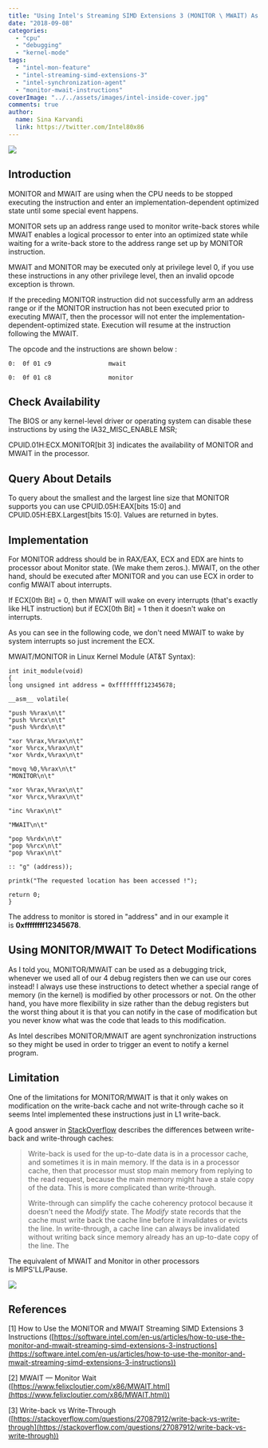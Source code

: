 ```yaml
---
title: "Using Intel's Streaming SIMD Extensions 3 (MONITOR \ MWAIT) As A Kernel Debugging Trick"
date: "2018-09-08"
categories: 
  - "cpu"
  - "debugging"
  - "kernel-mode"
tags: 
  - "intel-mon-feature"
  - "intel-streaming-simd-extensions-3"
  - "intel-synchronization-agent"
  - "monitor-mwait-instructions"
coverImage: "../../assets/images/intel-inside-cover.jpg"
comments: true
author:
  name: Sina Karvandi
  link: https://twitter.com/Intel80x86
---
```


![](../../assets/images/intel-inside-cover.jpg)

## **Introduction**

MONITOR and MWAIT are using when the CPU needs to be stopped executing the instruction and enter an implementation-dependent optimized state until some special event happens.

MONITOR sets up an address range used to monitor write-back stores while MWAIT enables a logical processor to enter into an optimized state while waiting for a write-back store to the address range set up by MONITOR instruction.

MWAIT and MONITOR may be executed only at privilege level 0, if you use these instructions in any other privilege level, then an invalid opcode exception is thrown.

If the preceding MONITOR instruction did not successfully arm an address range or if the MONITOR instruction has not been executed prior to executing MWAIT, then the processor will not enter the implementation-dependent-optimized state. Execution will resume at the instruction following the MWAIT.

The opcode and the instructions are shown below :

```
0:  0f 01 c9                mwait
```

```
0:  0f 01 c8                monitor
```

## **Check Availability**

The BIOS or any kernel-level driver or operating system can disable these instructions by using the IA32\_MISC\_ENABLE MSR;

CPUID.01H:ECX.MONITOR\[bit 3\] indicates the availability of MONITOR and MWAIT in the processor.

## **Query About Details**

To query about the smallest and the largest line size that MONITOR supports you can use CPUID.05H:EAX\[bits 15:0\] and CPUID.05H:EBX.Largest\[bits 15:0\]. Values are returned in bytes.

## **Implementation**

For MONITOR address should be in RAX/EAX, ECX and EDX are hints to processor about Monitor state. (We make them zeros.). MWAIT, on the other hand, should be executed after MONITOR and you can use ECX in order to config MWAIT about interrupts.

If ECX\[0th Bit\] = 0, then MWAIT will wake on every interrupts (that's exactly like HLT instruction) but if ECX\[0th Bit\] = 1 then it doesn't wake on interrupts.

As you can see in the following code, we don't need MWAIT to wake by system interrupts so just increment the ECX.

MWAIT/MONITOR in Linux Kernel Module (AT&T Syntax):

```
int init_module(void)
{
long unsigned int address = 0xffffffff12345678; 

__asm__ volatile(

"push %%rax\n\t"
"push %%rcx\n\t"
"push %%rdx\n\t"

"xor %%rax,%%rax\n\t"
"xor %%rcx,%%rax\n\t"
"xor %%rdx,%%rax\n\t"

"movq %0,%%rax\n\t"
"MONITOR\n\t"

"xor %%rax,%%rax\n\t"
"xor %%rcx,%%rax\n\t"

"inc %%rax\n\t"

"MWAIT\n\t"

"pop %%rdx\n\t"
"pop %%rcx\n\t"
"pop %%rax\n\t"

:: "g" (address));

printk("The requested location has been accessed !");

return 0;
}
```

The address to monitor is stored in "address" and in our example it is **0xffffffff12345678**.

## **Using MONITOR/MWAIT To Detect Modifications**

As I told you, MONITOR/MWAIT can be used as a debugging trick, whenever we used all of our 4 debug registers then we can use our cores instead! I always use these instructions to detect whether a special range of memory (in the kernel) is modified by other processors or not. On the other hand, you have more flexibility in size rather than the debug registers but the worst thing about it is that you can notify in the case of modification but you never know what was the code that leads to this modification.

As Intel describes MONITOR/MWAIT are agent synchronization instructions so they might be used in order to trigger an event to notify a kernel program.

## **Limitation**

One of the limitations for MONITOR/MWAIT is that it only wakes on modification on the write-back cache and not write-through cache so it seems Intel implemented these instructions just in L1 write-back.

A good answer in [StackOverflow](https://stackoverflow.com/questions/27087912/write-back-vs-write-through) describes the differences between write-back and write-through caches:

> Write-back is used for the up-to-date data is in a processor cache, and sometimes it is in main memory. If the data is in a processor cache, then that processor must stop main memory from replying to the read request, because the main memory might have a stale copy of the data. This is more complicated than write-through.
> 
> Write-through can simplify the cache coherency protocol because it doesn't need the _Modify_ state. The _Modify_ state records that the cache must write back the cache line before it invalidates or evicts the line. In write-through, a cache line can always be invalidated without writing back since memory already has an up-to-date copy of the line. The

The equivalent of MWAIT and Monitor in other processors is MIPS'LL/Pause.

![](../../assets/images/anime-girl-computer-animated.jpg)

## **References**

\[1\] How to Use the MONITOR and MWAIT Streaming SIMD Extensions 3 Instructions ([https://software.intel.com/en-us/articles/how-to-use-the-monitor-and-mwait-streaming-simd-extensions-3-instructions](https://software.intel.com/en-us/articles/how-to-use-the-monitor-and-mwait-streaming-simd-extensions-3-instructions))

\[2\] MWAIT — Monitor Wait ([https://www.felixcloutier.com/x86/MWAIT.html](https://www.felixcloutier.com/x86/MWAIT.html))

\[3\] Write-back vs Write-Through ([https://stackoverflow.com/questions/27087912/write-back-vs-write-through](https://stackoverflow.com/questions/27087912/write-back-vs-write-through))

